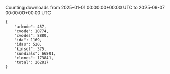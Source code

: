 
Counting downloads from 2025-01-01 00:00:00+00:00 UTC to 2025-09-07 00:00:00+00:00 UTC

```
{
    "arkode": 457,
    "cvode": 10774,
    "cvodes": 8880,
    "ida": 1169,
    "idas": 520,
    "kinsol": 375,
    "sundials": 66801,
    "clones": 173841,
    "total": 262817
}
```
